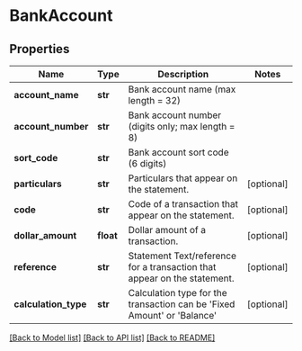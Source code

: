 # BankAccount

## Properties
Name | Type | Description | Notes
------------ | ------------- | ------------- | -------------
**account_name** | **str** | Bank account name (max length &#x3D; 32) | 
**account_number** | **str** | Bank account number (digits only; max length &#x3D; 8) | 
**sort_code** | **str** | Bank account sort code (6 digits) | 
**particulars** | **str** | Particulars that appear on the statement. | [optional] 
**code** | **str** | Code of a transaction that appear on the statement. | [optional] 
**dollar_amount** | **float** | Dollar amount of a transaction. | [optional] 
**reference** | **str** | Statement Text/reference for a transaction that appear on the statement. | [optional] 
**calculation_type** | **str** | Calculation type for the transaction can be &#39;Fixed Amount&#39; or &#39;Balance&#39; | [optional] 

[[Back to Model list]](../README.md#documentation-for-models) [[Back to API list]](../README.md#documentation-for-api-endpoints) [[Back to README]](../README.md)


